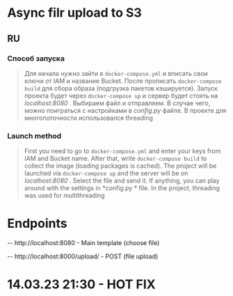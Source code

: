 # Async filr upload to S3

## RU

### Способ запуска

> Для начала нужно зайти в ```docker-compose.yml``` и вписать свои ключи от IAM и название Bucket. После прописать ```docker-compose build``` для сбора образа (подгрузка пакетов кэшируется). Запуск проекта будет через ```docker-compose up``` и сервер будет стоять на *localhost:8080* . Выбираем файл и отправляем. В случае чего, можно поиграться с настройками в *config.py* файле. В проекте для многопоточности использовался threading

### Launch method

> First you need to go to ``docker-compose.yml`` and enter your keys from IAM and Bucket name. After that, write ``docker-compose build`` to collect the image (loading packages is cached). The project will be launched via ``docker-compose up`` and the server will be on *localhost:8080* . Select the file and send it. If anything, you can play around with the settings in *config.py * file. In the project, threading was used for multithreading

# Endpoints

-- http://localhost:8080 - Main template (choose file)

-- http://localhost:8000/upload/ - POST (file upload)

# 14.03.23 21:30 - HOT FIX
